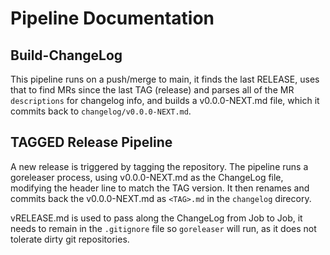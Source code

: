 # Pipeline Documentation

## Build-ChangeLog

This pipeline runs on a push/merge to main, it finds the last RELEASE, uses that to find MRs since the last TAG (release) and parses all of the MR `descriptions` for changelog info, and builds a v0.0.0-NEXT.md file, which it commits back to `changelog/v0.0.0-NEXT.md`.

## TAGGED Release Pipeline

A new release is triggered by tagging the repository.  The pipeline runs a goreleaser process, using v0.0.0-NEXT.md as the ChangeLog file, modifying the header line to match the TAG version.  It then renames and commits back the v0.0.0-NEXT.md as `<TAG>.md` in the `changelog` direcory.

vRELEASE.md is used to pass along the ChangeLog from Job to Job, it needs to remain in the `.gitignore` file so `goreleaser` will run, as it does not tolerate dirty git repositories.

